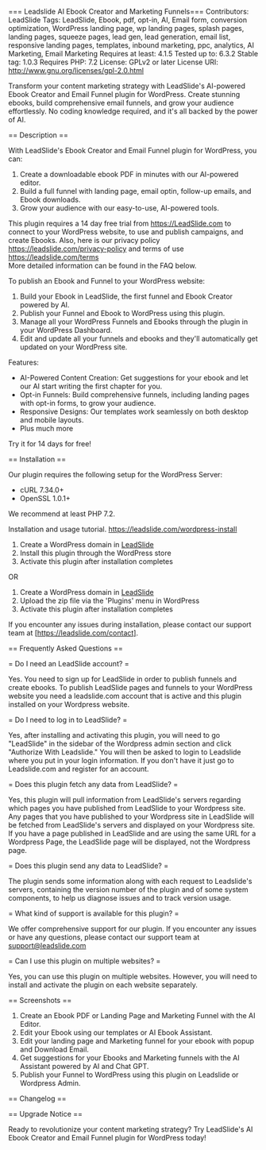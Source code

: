 === Leadslide AI Ebook Creator and Marketing Funnels===
Contributors: LeadSlide
Tags: LeadSlide, Ebook, pdf, opt-in, AI, Email form, conversion optimization, WordPress landing page, wp landing pages, splash pages, landing pages, squeeze pages, lead gen, lead generation, email list, responsive landing pages, templates, inbound marketing, ppc, analytics, AI Marketing, Email Marketing
Requires at least: 4.1.5
Tested up to: 6.3.2
Stable tag: 1.0.3
Requires PHP: 7.2
License: GPLv2 or later
License URI: http://www.gnu.org/licenses/gpl-2.0.html

Transform your content marketing strategy with LeadSlide's AI-powered Ebook Creator and Email Funnel plugin for WordPress. Create stunning ebooks, build comprehensive email funnels, and grow your audience effortlessly. No coding knowledge required, and it's all backed by the power of AI.

== Description ==

With LeadSlide's Ebook Creator and Email Funnel plugin for WordPress, you can:

1. Create a downloadable ebook PDF in minutes with our AI-powered editor.
2. Build a full funnel with landing page, email optin, follow-up emails, and Ebook downloads.
3. Grow your audience with our easy-to-use, AI-powered tools.

This plugin requires a 14 day free trial from https://LeadSlide.com to connect to your WordPress website, to use and publish campaigns, and create Ebooks. Also, here is our privacy policy https://leadslide.com/privacy-policy and terms of use https://leadslide.com/terms   
More detailed information can be found in the FAQ below.

To publish an Ebook and Funnel to your WordPress website:

1. Build your Ebook in LeadSlide, the first funnel and Ebook Creator powered by AI.
2. Publish your Funnel and Ebook to WordPress using this plugin.
3. Manage all your WordPress Funnels and Ebooks through the plugin in your WordPress Dashboard.
4. Edit and update all your funnels and ebooks and they'll automatically get updated on your WordPress site.

Features:

- AI-Powered Content Creation: Get suggestions for your ebook and let our AI start writing the first chapter for you.
- Opt-in Funnels: Build comprehensive funnels, including landing pages with opt-in forms, to grow your audience.
- Responsive Designs: Our templates work seamlessly on both desktop and mobile layouts.
- Plus much more

Try it for 14 days for free!

== Installation ==

Our plugin requires the following setup for the WordPress Server:
- cURL 7.34.0+
- OpenSSL 1.0.1+

We recommend at least PHP 7.2.

Installation and usage tutorial.   https://leadslide.com/wordpress-install

1. Create a WordPress domain in [LeadSlide](https://leadslide.com/ "Leadslide AI Ebook Creator and Marketing Opt-in Email Funnels")
1. Install this plugin through the WordPress store
1. Activate this plugin after installation completes

OR

1. Create a WordPress domain in [LeadSlide](https://leadslide.com/ "Leadslide AI Ebook Creator and Marketing Opt-in Email Funnels")
1. Upload the zip file via the 'Plugins' menu in WordPress
1. Activate this plugin after installation completes

If you encounter any issues during installation, please contact our support team at [https://leadslide.com/contact].

== Frequently Asked Questions ==

= Do I need an LeadSlide account? =

Yes. You need to sign up for LeadSlide in order to publish funnels and create ebooks. To publish LeadSlide pages and funnels to your WordPress website you need a leadslide.com account that is active and this plugin installed on your Wordpress website.

= Do I need to log in to LeadSlide? =

Yes, after installing and activating this plugin, you will need to go "LeadSlide" in the sidebar of the Wordpress admin
section and click "Authorize With Leadslide." You will then be asked to login to Leadslide where you put in your login information.  If you don't have it just go to Leadslide.com and register for an account.

= Does this plugin fetch any data from LeadSlide? =

Yes, this plugin will pull information from LeadSlide's servers regarding which pages you have
published from LeadSlide to your Wordpress site. Any pages that you have published to your Wordpress
site in LeadSlide will be fetched from LeadSlide's servers and displayed on your Wordpress site.
If you have a page published in LeadSlide and are using the same URL for a Wordpress Page, the
LeadSlide page will be displayed, not the Wordpress page.

= Does this plugin send any data to LeadSlide? =

The plugin sends some information along with each request to Leadslide's servers, containing the
version number of the plugin and of some system components, to help us diagnose issues and to track
version usage.

= What kind of support is available for this plugin? =

We offer comprehensive support for our plugin. If you encounter any issues or have any questions, please contact our support team at support@leadslide.com

= Can I use this plugin on multiple websites? =

Yes, you can use this plugin on multiple websites. However, you will need to install and activate the plugin on each website separately.

== Screenshots ==

1. Create an Ebook PDF or Landing Page and Marketing Funnel with the AI Editor.
2. Edit your Ebook using our templates or AI Ebook Assistant.
3. Edit your landing page and Marketing funnel for your ebook with popup and Download Email.
4. Get suggestions for your Ebooks and Marketing funnels with the AI Assistant powered by AI and Chat GPT.
5. Publish your Funnel to WordPress using this plugin on Leadslide or Wordpress Admin.

== Changelog ==


== Upgrade Notice ==

Ready to revolutionize your content marketing strategy? Try LeadSlide's AI Ebook Creator and Email Funnel plugin for WordPress today!
